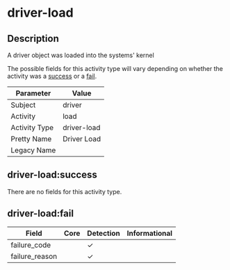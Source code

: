 driver-load
===========

Description
-----------
A driver object was loaded into the systems' kernel

The possible fields for this activity type will vary depending on whether the activity was a [success](#driver-loadsuccess) or a [fail](#driver-loadfail).

| Parameter     | Value       |
| ------------- | ----------- |
| Subject       | driver      |
| Activity      | load        |
| Activity Type | driver-load |
| Pretty Name   | Driver Load |
| Legacy Name   |             |

driver-load:success
-------------------

There are no fields for this activity type.


driver-load:fail
----------------

| Field          | Core | Detection | Informational |
| -------------- | ---- | --------- | ------------- |
| failure_code   |      | &#10003;  |               |
| failure_reason |      | &#10003;  |               |